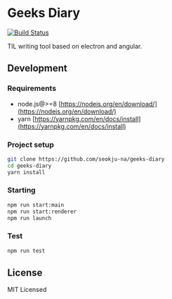 # Geeks Diary

[![Build Status](https://travis-ci.org/seokju-na/geeks-diary.svg)](https://travis-ci.org/seokju-na/geeks-diary)

TIL writing tool based on electron and angular.



## Development

### Requirements

- node.js@>=8 [https://nodejs.org/en/download/](https://nodejs.org/en/download/)
- yarn [https://yarnpkg.com/en/docs/install](https://yarnpkg.com/en/docs/install)


### Project setup

```bash
git clone https://github.com/seokju-na/geeks-diary
cd geeks-diary
yarn install
```


### Starting

```bash
npm run start:main
npm run start:renderer
npm run launch
```


### Test

```bash
npm run test
```



## License

MIT Licensed

